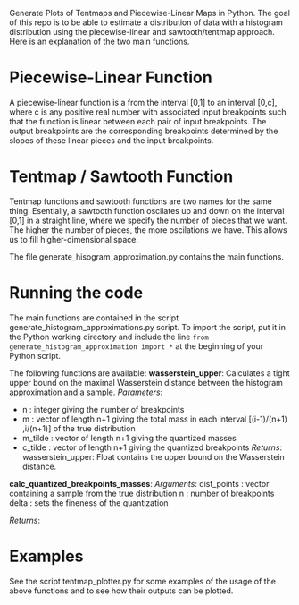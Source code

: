 Generate Plots of Tentmaps and Piecewise-Linear Maps in Python. The goal of this repo is to be able to estimate a distribution of data with a histogram distribution using the piecewise-linear and sawtooth/tentmap approach. Here is an explanation of the two main functions.

# Piecewise-Linear Function
A piecewise-linear function is a from the interval [0,1] to an interval [0,c], where c is any positive real number with associated input breakpoints such that the function is linear between each pair of input breakpoints. The output breakpoints are the corresponding breakpoints determined by the slopes of these linear pieces and the input breakpoints.

# Tentmap / Sawtooth Function
Tentmap functions and sawtooth functions are two names for the same thing. Esentially, a sawtooth function oscilates up and down on the interval [0,1] in a straight line, where we specify the number of pieces that we want. The higher the number of pieces, the more oscilations we have. This allows us to fill higher-dimensional space.

The file generate_hisogram_approximation.py contains the main functions.

# Running the code
The main functions are contained in the script generate_histogram_approximations.py script. To import the script, put it in the Python working directory and include the line `from generate_histogram_approximation import *` at the beginning of your Python script. 

The following functions are available:
**wasserstein_upper**: Calculates a tight upper bound on the maximal Wasserstein distance between the histogram approximation and a sample.
*Parameters*:
* n : integer giving the number of breakpoints
* m : vector of length n+1 giving the total mass in each interval [(i-1)/(n+1) ,i/(n+1)] of the true distribution
* m_tilde : vector of length n+1 giving the quantized masses
* c_tilde : vector of length n+1 giving the quantized breakpoints
*Returns*:
wasserstein_upper: Float contains the upper bound on the Wasserstein distance. 

**calc_quantized_breakpoints_masses**: 
*Arguments*:
dist_points : vector containing a sample from the true distribution
n : number of breakpoints
delta : sets the fineness of the quantization

*Returns*:



# Examples
See the script tentmap_plotter.py for some examples of the usage of the above functions and to see how their outputs can be plotted.
